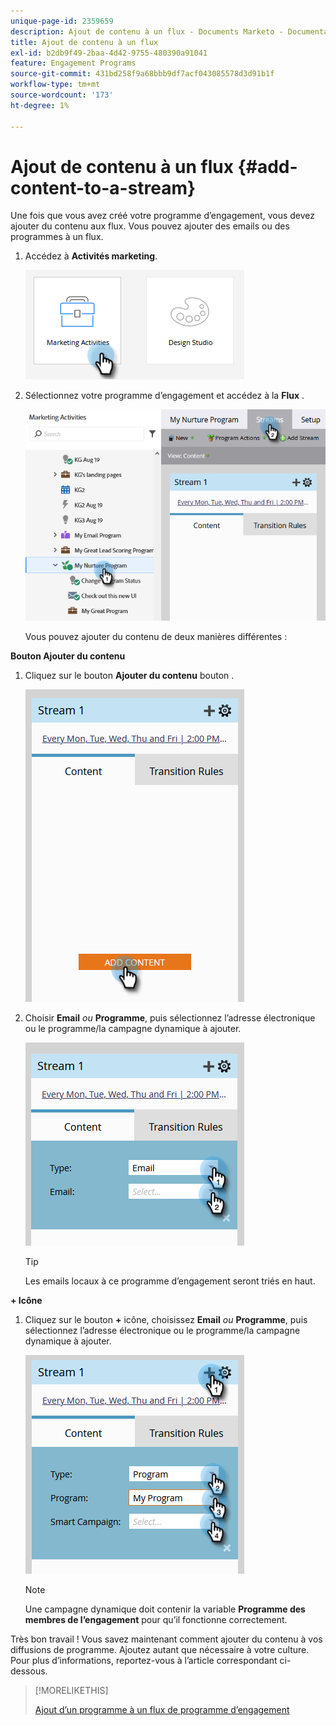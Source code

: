 ```yaml
---
unique-page-id: 2359659
description: Ajout de contenu à un flux - Documents Marketo - Documentation du produit
title: Ajout de contenu à un flux
exl-id: b2db9f49-2baa-4d42-9755-480390a91041
feature: Engagement Programs
source-git-commit: 431bd258f9a68bbb9df7acf043085578d3d91b1f
workflow-type: tm+mt
source-wordcount: '173'
ht-degree: 1%

---
```


# Ajout de contenu à un flux {#add-content-to-a-stream}

Une fois que vous avez créé votre programme d’engagement, vous devez ajouter du contenu aux flux. Vous pouvez ajouter des emails ou des programmes à un flux.

1. Accédez à **Activités marketing**.

   ![](assets/add-content-to-a-stream-1.png)

1. Sélectionnez votre programme d’engagement et accédez à la **Flux** .

   ![](assets/add-content-to-a-stream-2.png)

   Vous pouvez ajouter du contenu de deux manières différentes :

**Bouton Ajouter du contenu**

1. Cliquez sur le bouton **Ajouter du contenu** bouton .

   ![](assets/add-content-to-a-stream-3.png)

1. Choisir **Email** _ou_ **Programme**, puis sélectionnez l’adresse électronique ou le programme/la campagne dynamique à ajouter.

   ![](assets/add-content-to-a-stream-4.png)

   >[!TIP]
   >
   >Les emails locaux à ce programme d’engagement seront triés en haut.

**+ Icône**

1. Cliquez sur le bouton **+** icône, choisissez **Email** _ou_ **Programme**, puis sélectionnez l’adresse électronique ou le programme/la campagne dynamique à ajouter.

   ![](assets/add-content-to-a-stream-5.png)

   >[!NOTE]
   >
   >Une campagne dynamique doit contenir la variable **Programme des membres de l’engagement** pour qu’il fonctionne correctement.

Très bon travail ! Vous savez maintenant comment ajouter du contenu à vos diffusions de programme. Ajoutez autant que nécessaire à votre culture. Pour plus d’informations, reportez-vous à l’article correspondant ci-dessous.

>[!MORELIKETHIS]
>
>[Ajout d’un programme à un flux de programme d’engagement](/help/marketo/product-docs/email-marketing/drip-nurturing/creating-an-engagement-program/adding-a-program-to-an-engagement-program-stream.md)
